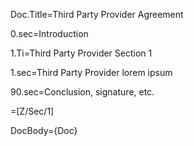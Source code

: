 Doc.Title=Third Party Provider Agreement

0.sec=Introduction

1.Ti=Third Party Provider Section 1

1.sec=Third Party Provider lorem ipsum

90.sec=Conclusion, signature, etc.

=[Z/Sec/1]

DocBody={Doc}
